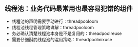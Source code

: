 ## 线程池：业务代码最常用也最容易犯错的组件
- 线程池的声明需要手动进行：threadpooloom
- 线程池线程管理策略详解：threadpooloom
- 务必确认清楚线程池本身是不是复用的：threadpoolreuse
- 需要仔细斟酌线程池的混用策略：threadpoolmixuse